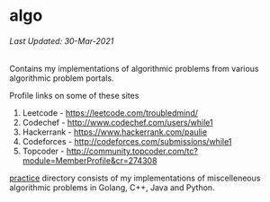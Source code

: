 algo
====

###### *Last Updated: 30-Mar-2021*

Contains my implementations of algorithmic problems from various algorithmic problem portals.

Profile links on some of these sites

1. Leetcode - https://leetcode.com/troubledmind/
2. Codechef - http://www.codechef.com/users/while1 
3. Hackerrank - https://www.hackerrank.com/paulie
4. Codeforces - http://codeforces.com/submissions/while1
5. Topcoder - http://community.topcoder.com/tc?module=MemberProfile&cr=274308

[practice](https://github.com/paulrahul/algo/tree/master/practice) directory consists of my implementations of miscelleneous algorithmic problems in Golang, C++, Java and Python. 
